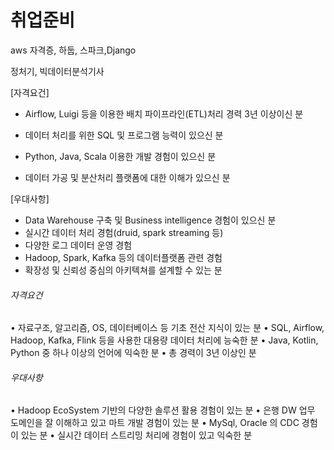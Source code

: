 # 취업준비



aws 자격증, 하둡, 스파크,Django

정처기, 빅데이터분석기사



[자격요건] 

-  Airflow, Luigi 등을 이용한 배치 파이프라인(ETL)처리 경력 3년 이상이신 분 

-  데이터 처리를 위한 SQL 및 프로그램 능력이 있으신 분 

- Python, Java, Scala 이용한 개발 경험이 있으신 분 

-  데이터 가공 및 분산처리 플랫폼에 대한 이해가 있으신 분 

  [우대사항]  

  - Data Warehouse 구축 및 Business intelligence 경험이 있으신 분 
  -  실시간 데이터 처리 경험(druid, spark streaming 등) 
  -  다양한 로그 데이터 운영 경험 
  -  Hadoop, Spark, Kafka 등의 데이터플랫폼 관련 경험 
  -  확장성 및 신뢰성 중심의 아키텍쳐를 설계할 수 있는 분



###### 자격요건

• 자료구조, 알고리즘, OS, 데이터베이스 등 기초 전산 지식이 있는 분
• SQL, Airflow, Hadoop, Kafka, Flink 등을 사용한 대용량 데이터 처리에 능숙한 분
• Java, Kotlin, Python 중 하나 이상의 언어에 익숙한 분
• 총 경력이 3년 이상인 분

###### 우대사항

• Hadoop EcoSystem 기반의 다양한 솔루션 활용 경험이 있는 분
• 은행 DW 업무 도메인을 잘 이해하고 있고 마트 개발 경험이 있는 분
• MySql, Oracle 의 CDC 경험이 있는 분
• 실시간 데이터 스트리밍 처리에 경험이 있고 익숙한 분